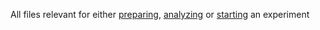 All files relevant for either [preparing](data-generation), [analyzing](data-analysis) or [starting](mturk) an experiment